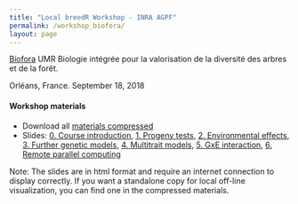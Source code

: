 ```yaml
---
title: "Local breedR Workshop - INRA AGPF"
permalink: /workshop_biofora/
layout: page
---
```


[Biofora](https://www6.val-de-loire.inra.fr/biofora) UMR Biologie intégrée pour la valorisation de la diversité des arbres et de la forêt.

Orléans, France. September 18, 2018


#### Workshop materials

- Download all [materials compressed](breedR_biofora.zip)
- Slides: [0. Course introduction](slides/0_course_intro.html), [1. Progeny tests](slides/1_progeny_test.html), [2. Environmental effects](slides/2_environmental_effects.html), [3. Further genetic models](slides/3_further_genetic.html), [4. Multitrait models](slides/4_multitrait.html), [5. GxE interaction](slides/5_GxE.html), [6. Remote parallel computing](slides/6_server.html)


Note: The slides are in html format and require an internet connection to display correctly.
If you want a standalone copy for local off-line visualization, you can find one in the compressed materials.

